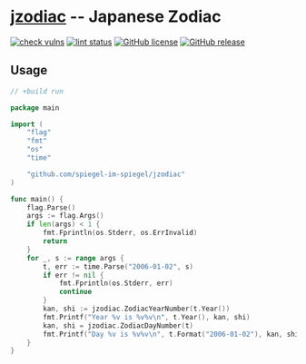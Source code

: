 # [jzodiac] -- Japanese Zodiac

[![check vulns](https://github.com/spiegel-im-spiegel/jzodiac/workflows/vulns/badge.svg)](https://github.com/spiegel-im-spiegel/jzodiac/actions)
[![lint status](https://github.com/spiegel-im-spiegel/jzodiac/workflows/lint/badge.svg)](https://github.com/spiegel-im-spiegel/jzodiac/actions)
[![GitHub license](https://img.shields.io/badge/license-Apache%202-blue.svg)](https://raw.githubusercontent.com/spiegel-im-spiegel/jzodiac/master/LICENSE)
[![GitHub release](http://img.shields.io/github/release/spiegel-im-spiegel/jzodiac.svg)](https://github.com/spiegel-im-spiegel/jzodiac/releases/latest)

## Usage

```go
// +build run

package main

import (
    "flag"
    "fmt"
    "os"
    "time"

    "github.com/spiegel-im-spiegel/jzodiac"
)

func main() {
    flag.Parse()
    args := flag.Args()
    if len(args) < 1 {
        fmt.Fprintln(os.Stderr, os.ErrInvalid)
        return
    }
    for _, s := range args {
        t, err := time.Parse("2006-01-02", s)
        if err != nil {
            fmt.Fprintln(os.Stderr, err)
            continue
        }
        kan, shi := jzodiac.ZodiacYearNumber(t.Year())
        fmt.Printf("Year %v is %v%v\n", t.Year(), kan, shi)
        kan, shi = jzodiac.ZodiacDayNumber(t)
        fmt.Printf("Day %v is %v%v\n", t.Format("2006-01-02"), kan, shi)
    }
}
```

[jzodiac]: https://github.com/spiegel-im-spiegel/jzodiac "spiegel-im-spiegel/jzodiac: Japanese Zodiac"
